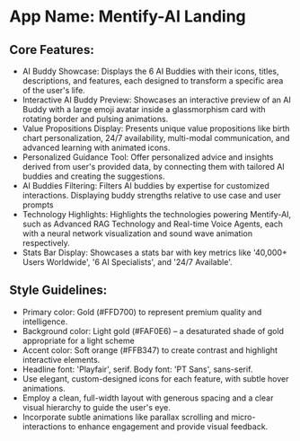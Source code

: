 # **App Name**: Mentify-AI Landing

## Core Features:

- AI Buddy Showcase: Displays the 6 AI Buddies with their icons, titles, descriptions, and features, each designed to transform a specific area of the user's life.
- Interactive AI Buddy Preview: Showcases an interactive preview of an AI Buddy with a large emoji avatar inside a glassmorphism card with rotating border and pulsing animations.
- Value Propositions Display: Presents unique value propositions like birth chart personalization, 24/7 availability, multi-modal communication, and advanced learning with animated icons.
- Personalized Guidance Tool: Offer personalized advice and insights derived from user's provided data, by connecting them with tailored AI buddies and creating the suggestions.
- AI Buddies Filtering: Filters AI buddies by expertise for customized interactions. Displaying buddy strengths relative to use case and user prompts
- Technology Highlights: Highlights the technologies powering Mentify-AI, such as Advanced RAG Technology and Real-time Voice Agents, each with a neural network visualization and sound wave animation respectively.
- Stats Bar Display: Showcases a stats bar with key metrics like '40,000+ Users Worldwide', '6 AI Specialists', and '24/7 Available'.

## Style Guidelines:

- Primary color: Gold (#FFD700) to represent premium quality and intelligence.
- Background color: Light gold (#FAF0E6) – a desaturated shade of gold appropriate for a light scheme
- Accent color: Soft orange (#FFB347) to create contrast and highlight interactive elements.
- Headline font: 'Playfair', serif. Body font: 'PT Sans', sans-serif.
- Use elegant, custom-designed icons for each feature, with subtle hover animations.
- Employ a clean, full-width layout with generous spacing and a clear visual hierarchy to guide the user's eye.
- Incorporate subtle animations like parallax scrolling and micro-interactions to enhance engagement and provide visual feedback.